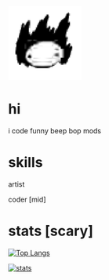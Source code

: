 <img src="nilk.png"/>
<h1>hi</h1>
i code funny beep bop mods

<h1>skills</h1>
artist

coder [mid]

<h1>stats [scary]</h1>

[![Top Langs](https://github-readme-stats.vercel.app/api/top-langs/?username=NickMGC&layout=compact&theme=gruvbox)](https://github.com/anuraghazra/github-readme-stats)

[![stats](https://github-readme-stats.vercel.app/api?username=ThePlank&theme=gruvbox)](https://github.com/anuraghazra/github-readme-stats)
